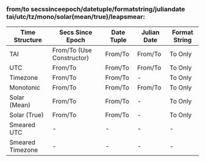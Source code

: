 ### from/to secssinceepoch/datetuple/formatstring/juliandate tai/utc/tz/mono/solar(mean/true)/leapsmear:

| Time Structure   | Secs Since Epoch          | Date Tuple | Julian Date | Format String |
| ---------------- | ------------------------- | ---------- | ----------- | ------------- |
| TAI              | From/To (Use Constructor) | From/To    | From/To     | To Only       |
| UTC              | From/To                   | From/To    | From/To     | To Only       |
| Timezone         | From/To                   | From/To    | -           | To Only       |
| Monotonic        | From/To                   | From/To    | From/To     | To Only       |
| Solar (Mean)     | From/To                   | From/To    | -           | To Only       |
| Solar (True)     | From/To                   | From/To    | -           | To Only       |
| Smeared UTC      | -                         | -          | -           | -             |
| Smeared Timezone | -                         | -          | -           | -             |
